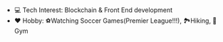 -  💻 Tech Interest: Blockchain & Front End development
- ❤️ Hobby: ⚽Watching Soccer Games(Premier League!!!), 🏞️Hiking, 🏃Gym
